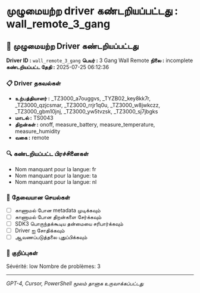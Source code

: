 # முழுமையற்ற driver கண்டறியப்பட்டது : wall_remote_3_gang

## 🚨 முழுமையற்ற Driver கண்டறியப்பட்டது

**Driver ID :** `wall_remote_3_gang`
**பெயர் :** 3 Gang Wall Remote
**நிலை :** incomplete
**கண்டறியப்பட்ட தேதி :** 2025-07-25 06:12:36

### 📋 Driver தகவல்கள்
- **உற்பத்தியாளர் :** _TZ3000_a7ouggvs, _TYZB02_key8kk7r, _TZ3000_qzjcsmar, _TZ3000_rrjr1q0u, _TZ3000_w8jwkczz, _TZ3000_gbm10jnj, _TZ3000_yw5tvzsk, _TZ3000_sj7jbgks
- **மாடல் :** TS0043
- **திறன்கள் :** onoff, measure_battery, measure_temperature, measure_humidity
- **வகை :** remote

### 🔍 கண்டறியப்பட்ட பிரச்சினைகள்
- Nom manquant pour la langue: fr
- Nom manquant pour la langue: ta
- Nom manquant pour la langue: nl

### 🎯 தேவையான செயல்கள்
- [ ] காணாமல் போன metadata முடிக்கவும்
- [ ] காணாமல் போன திறன்களை சேர்க்கவும்
- [ ] SDK3 பொருந்தக்கூடிய தன்மையை சரிபார்க்கவும்
- [ ] Driver ஐ சோதிக்கவும்
- [ ] ஆவணப்படுத்தலை புதுப்பிக்கவும்

### 📝 குறிப்புகள்
Sévérité: low
Nombre de problèmes: 3

---
*GPT-4, Cursor, PowerShell மூலம் தானாக உருவாக்கப்பட்டது*


